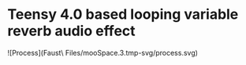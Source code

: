 # Teensy 4.0 based looping variable reverb audio effect
![Process](Faust\ Files/mooSpace.3.tmp-svg/process.svg)
